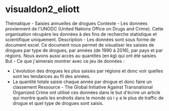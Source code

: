 # visualdon2_eliott
Thématique - Saisies annuelles de drogues
Contexte - Les données proviennent de l'UNODC (United Nations Office on Drugs and Crime). Cette organisation récupère les données à des fins de recherche statistique et scientifique uniquement.
Description - Les données sont sous forme de document excel. Ce document nous permet de visualiser les saisies de drogues par type de drogues, par années (de 1990 à 2016), par pays et par régions. Nous avons aussi accès au quantités (en kg) qui ont été saisies.
But - Ce que j'aimerais montrer avec ce jeu de données : 
- L'évolution des drogues les plus saisies par régions et donc voir quelles sont les tendances au fil des années.
- La quantité totale saisie chaque année par drogue et donc faire un classement
Ressource - The Global Initiative Against Transnational Organized Crime ont utilisé ces données dans le but d'écrire un article qui montre quels les endroits dans le monde où i y a le plus de traffic de drogue et quel type de drogues sont saisis. 

